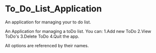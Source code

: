 # To_Do_List_Application
An application for managing your to do list.


An Application for managing a toDo list. 
You can: 
1.Add new ToDo
2.View ToDo's
3.Delete ToDo
4.Quit the app.

All options are referenced by their names.

